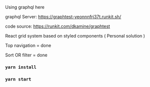 Using graphql here

graphql Server: https://graphtest-yeonnnfrj37t.runkit.sh/

code source: https://runkit.com/dkamine/graphtest 

React grid system based on styled components ( Personal solution )

Top navigation = done

Sort OR filter = done

### `yarn install`

### `yarn start`